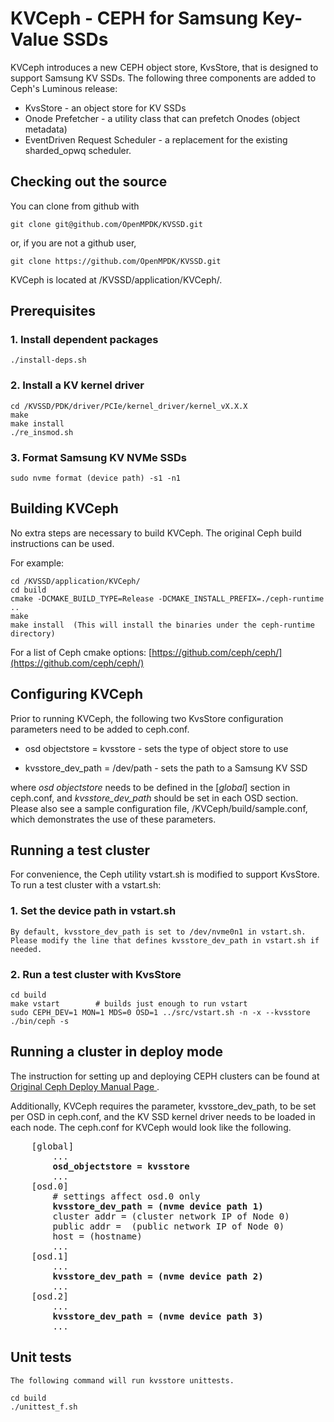 
# KVCeph - CEPH for Samsung Key-Value SSDs

KVCeph introduces a new CEPH object store, KvsStore, that is designed to support Samsung KV SSDs. The following three components are added to Ceph's Luminous release:

   - KvsStore - an object store for KV SSDs
   - Onode Prefetcher - a utility class that can prefetch Onodes (object metadata) 
   - EventDriven Request Scheduler - a replacement for the existing sharded_opwq scheduler. 

## Checking out the source

You can clone from github with

	git clone git@github.com/OpenMPDK/KVSSD.git

or, if you are not a github user,

	git clone https://github.com/OpenMPDK/KVSSD.git

KVCeph is located at /KVSSD/application/KVCeph/.
	
## Prerequisites

### 1. Install dependent packages

    ./install-deps.sh

### 2. Install a KV kernel driver 

	cd /KVSSD/PDK/driver/PCIe/kernel_driver/kernel_vX.X.X
	make 
	make install 
	./re_insmod.sh

### 3. Format Samsung KV NVMe SSDs

	sudo nvme format (device path) -s1 -n1

## Building KVCeph

No extra steps are necessary to build KVCeph. The original Ceph build instructions can be used. 
	
For example:

	cd /KVSSD/application/KVCeph/
	cd build
	cmake -DCMAKE_BUILD_TYPE=Release -DCMAKE_INSTALL_PREFIX=./ceph-runtime ..
	make
	make install  (This will install the binaries under the ceph-runtime directory)

For a list of Ceph cmake options: [https://github.com/ceph/ceph/](https://github.com/ceph/ceph/)

## Configuring KVCeph

Prior to running KVCeph, the following two KvsStore configuration parameters need to be added to ceph.conf.

* osd objectstore = kvsstore    - sets the type of object store to use

* kvsstore\_dev\_path = /dev/path - sets the path to a Samsung KV SSD

where _osd objectstore_ needs to be defined in the [_global_] section in ceph.conf, and _kvsstore\_dev\_path_ should be set in each OSD section.
Please also see a sample configuration file, /KVCeph/build/sample.conf, which demonstrates the use of these parameters.

## Running a test cluster

For convenience, the Ceph utility vstart.sh is modified to support KvsStore. To run a test cluster with a vstart.sh:

### 1. Set the device path in vstart.sh 

	By default, kvsstore_dev_path is set to /dev/nvme0n1 in vstart.sh. 
	Please modify the line that defines kvsstore_dev_path in vstart.sh if needed.

### 2. Run a test cluster with KvsStore 
	
	cd build
	make vstart        # builds just enough to run vstart
    sudo CEPH_DEV=1 MON=1 MDS=0 OSD=1 ../src/vstart.sh -n -x --kvsstore 
	./bin/ceph -s

## Running a cluster in deploy mode

The instruction for setting up and deploying CEPH clusters can be found at [Original Ceph Deploy Manual Page ](http://docs.ceph.com/docs/master/install/manual-deployment/).

Additionally, KVCeph requires the parameter, kvsstore\_dev\_path, to be set per OSD in ceph.conf, and the KV SSD kernel driver needs to be loaded in each node. The ceph.conf for KVCeph would look like the following.

<pre>
	[global]
		...
		<b>osd_objectstore = kvsstore</b>
		...
	[osd.0]
		# settings affect osd.0 only
		<b>kvsstore_dev_path = (nvme device path 1)</b>
		cluster addr = (cluster network IP of Node 0)
		public addr =  (public network IP of Node 0)
		host = (hostname)
		...
	[osd.1]
	    ... 
		<b>kvsstore_dev_path = (nvme device path 2)</b>
		...
	[osd.2]
		...
		<b>kvsstore_dev_path = (nvme device path 3)</b>
		...
</pre>

## Unit tests 
	
	The following command will run kvsstore unittests.

	cd build
	./unittest_f.sh
















